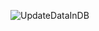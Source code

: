 ![UpdateDataInDB](https://user-images.githubusercontent.com/48333019/117423630-37ce9880-af21-11eb-89a4-caf66e1428a3.PNG)
